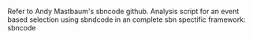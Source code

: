 Refer to Andy Mastbaum's sbncode github. 
Analysis script for an event based selection using sbndcode in an complete sbn spectific framework: sbncode
